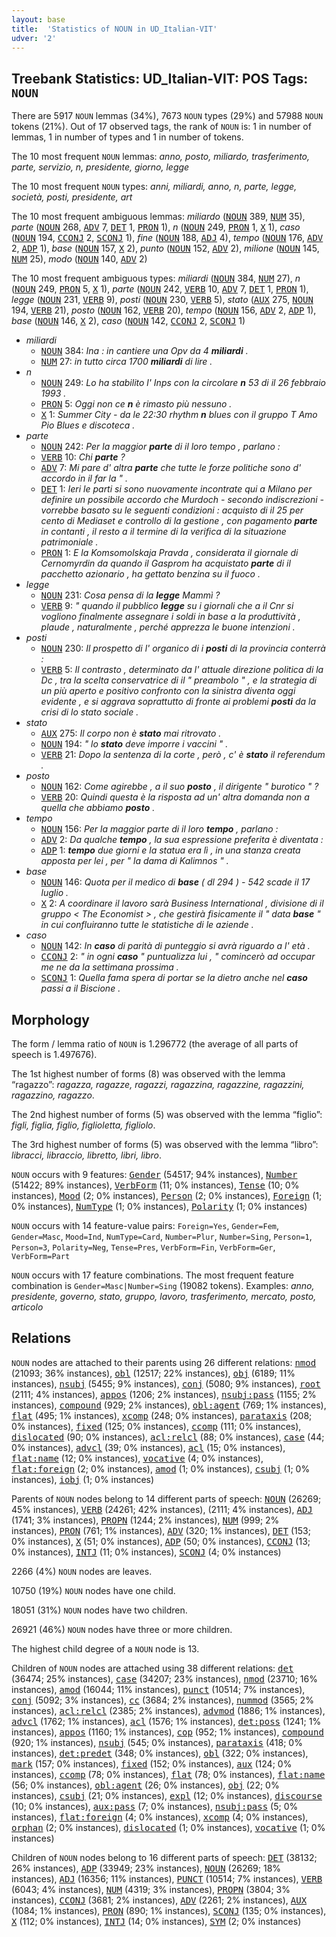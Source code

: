 ```yaml
---
layout: base
title:  'Statistics of NOUN in UD_Italian-VIT'
udver: '2'
---
```


## Treebank Statistics: UD_Italian-VIT: POS Tags: `NOUN`

There are 5917 `NOUN` lemmas (34%), 7673 `NOUN` types (29%) and 57988 `NOUN` tokens (21%).
Out of 17 observed tags, the rank of `NOUN` is: 1 in number of lemmas, 1 in number of types and 1 in number of tokens.

The 10 most frequent `NOUN` lemmas: <em>anno, posto, miliardo, trasferimento, parte, servizio, n, presidente, giorno, legge</em>

The 10 most frequent `NOUN` types:  <em>anni, miliardi, anno, n, parte, legge, società, posti, presidente, art</em>

The 10 most frequent ambiguous lemmas: <em>miliardo</em> (<tt><a href="it_vit-pos-NOUN.html">NOUN</a></tt> 389, <tt><a href="it_vit-pos-NUM.html">NUM</a></tt> 35), <em>parte</em> (<tt><a href="it_vit-pos-NOUN.html">NOUN</a></tt> 268, <tt><a href="it_vit-pos-ADV.html">ADV</a></tt> 7, <tt><a href="it_vit-pos-DET.html">DET</a></tt> 1, <tt><a href="it_vit-pos-PRON.html">PRON</a></tt> 1), <em>n</em> (<tt><a href="it_vit-pos-NOUN.html">NOUN</a></tt> 249, <tt><a href="it_vit-pos-PRON.html">PRON</a></tt> 1, <tt><a href="it_vit-pos-X.html">X</a></tt> 1), <em>caso</em> (<tt><a href="it_vit-pos-NOUN.html">NOUN</a></tt> 194, <tt><a href="it_vit-pos-CCONJ.html">CCONJ</a></tt> 2, <tt><a href="it_vit-pos-SCONJ.html">SCONJ</a></tt> 1), <em>fine</em> (<tt><a href="it_vit-pos-NOUN.html">NOUN</a></tt> 188, <tt><a href="it_vit-pos-ADJ.html">ADJ</a></tt> 4), <em>tempo</em> (<tt><a href="it_vit-pos-NOUN.html">NOUN</a></tt> 176, <tt><a href="it_vit-pos-ADV.html">ADV</a></tt> 2, <tt><a href="it_vit-pos-ADP.html">ADP</a></tt> 1), <em>base</em> (<tt><a href="it_vit-pos-NOUN.html">NOUN</a></tt> 157, <tt><a href="it_vit-pos-X.html">X</a></tt> 2), <em>punto</em> (<tt><a href="it_vit-pos-NOUN.html">NOUN</a></tt> 152, <tt><a href="it_vit-pos-ADV.html">ADV</a></tt> 2), <em>milione</em> (<tt><a href="it_vit-pos-NOUN.html">NOUN</a></tt> 145, <tt><a href="it_vit-pos-NUM.html">NUM</a></tt> 25), <em>modo</em> (<tt><a href="it_vit-pos-NOUN.html">NOUN</a></tt> 140, <tt><a href="it_vit-pos-ADV.html">ADV</a></tt> 2)

The 10 most frequent ambiguous types:  <em>miliardi</em> (<tt><a href="it_vit-pos-NOUN.html">NOUN</a></tt> 384, <tt><a href="it_vit-pos-NUM.html">NUM</a></tt> 27), <em>n</em> (<tt><a href="it_vit-pos-NOUN.html">NOUN</a></tt> 249, <tt><a href="it_vit-pos-PRON.html">PRON</a></tt> 5, <tt><a href="it_vit-pos-X.html">X</a></tt> 1), <em>parte</em> (<tt><a href="it_vit-pos-NOUN.html">NOUN</a></tt> 242, <tt><a href="it_vit-pos-VERB.html">VERB</a></tt> 10, <tt><a href="it_vit-pos-ADV.html">ADV</a></tt> 7, <tt><a href="it_vit-pos-DET.html">DET</a></tt> 1, <tt><a href="it_vit-pos-PRON.html">PRON</a></tt> 1), <em>legge</em> (<tt><a href="it_vit-pos-NOUN.html">NOUN</a></tt> 231, <tt><a href="it_vit-pos-VERB.html">VERB</a></tt> 9), <em>posti</em> (<tt><a href="it_vit-pos-NOUN.html">NOUN</a></tt> 230, <tt><a href="it_vit-pos-VERB.html">VERB</a></tt> 5), <em>stato</em> (<tt><a href="it_vit-pos-AUX.html">AUX</a></tt> 275, <tt><a href="it_vit-pos-NOUN.html">NOUN</a></tt> 194, <tt><a href="it_vit-pos-VERB.html">VERB</a></tt> 21), <em>posto</em> (<tt><a href="it_vit-pos-NOUN.html">NOUN</a></tt> 162, <tt><a href="it_vit-pos-VERB.html">VERB</a></tt> 20), <em>tempo</em> (<tt><a href="it_vit-pos-NOUN.html">NOUN</a></tt> 156, <tt><a href="it_vit-pos-ADV.html">ADV</a></tt> 2, <tt><a href="it_vit-pos-ADP.html">ADP</a></tt> 1), <em>base</em> (<tt><a href="it_vit-pos-NOUN.html">NOUN</a></tt> 146, <tt><a href="it_vit-pos-X.html">X</a></tt> 2), <em>caso</em> (<tt><a href="it_vit-pos-NOUN.html">NOUN</a></tt> 142, <tt><a href="it_vit-pos-CCONJ.html">CCONJ</a></tt> 2, <tt><a href="it_vit-pos-SCONJ.html">SCONJ</a></tt> 1)


* <em>miliardi</em>
  * <tt><a href="it_vit-pos-NOUN.html">NOUN</a></tt> 384: <em>Ina : in cantiere una Opv da 4 <b>miliardi</b> .</em>
  * <tt><a href="it_vit-pos-NUM.html">NUM</a></tt> 27: <em>in tutto circa 1700 <b>miliardi</b> di lire .</em>
* <em>n</em>
  * <tt><a href="it_vit-pos-NOUN.html">NOUN</a></tt> 249: <em>Lo ha stabilito l' Inps con la circolare <b>n</b> 53 di il 26 febbraio 1993 .</em>
  * <tt><a href="it_vit-pos-PRON.html">PRON</a></tt> 5: <em>Oggi non ce <b>n</b> è rimasto più nessuno .</em>
  * <tt><a href="it_vit-pos-X.html">X</a></tt> 1: <em>Summer City - da le 22:30 rhythm <b>n</b> blues con il gruppo T Amo Pio Blues e discoteca .</em>
* <em>parte</em>
  * <tt><a href="it_vit-pos-NOUN.html">NOUN</a></tt> 242: <em>Per la maggior <b>parte</b> di il loro tempo , parlano :</em>
  * <tt><a href="it_vit-pos-VERB.html">VERB</a></tt> 10: <em>Chi <b>parte</b> ?</em>
  * <tt><a href="it_vit-pos-ADV.html">ADV</a></tt> 7: <em>Mi pare d' altra <b>parte</b> che tutte le forze politiche sono d' accordo in il far la " .</em>
  * <tt><a href="it_vit-pos-DET.html">DET</a></tt> 1: <em>Ieri le parti si sono nuovamente incontrate qui a Milano per definire un possibile accordo che Murdoch - secondo indiscrezioni - vorrebbe basato su le seguenti condizioni : acquisto di il 25 per cento di Mediaset e controllo di la gestione , con pagamento <b>parte</b> in contanti , il resto a il termine di la verifica di la situazione patrimoniale .</em>
  * <tt><a href="it_vit-pos-PRON.html">PRON</a></tt> 1: <em>E la Komsomolskaja Pravda , considerata il giornale di Cernomyrdin da quando il Gasprom ha acquistato <b>parte</b> di il pacchetto azionario , ha gettato benzina su il fuoco .</em>
* <em>legge</em>
  * <tt><a href="it_vit-pos-NOUN.html">NOUN</a></tt> 231: <em>Cosa pensa di la <b>legge</b> Mammì ?</em>
  * <tt><a href="it_vit-pos-VERB.html">VERB</a></tt> 9: <em>" quando il pubblico <b>legge</b> su i giornali che a il Cnr si vogliono finalmente assegnare i soldi in base a la produttività , plaude , naturalmente , perché apprezza le buone intenzioni .</em>
* <em>posti</em>
  * <tt><a href="it_vit-pos-NOUN.html">NOUN</a></tt> 230: <em>Il prospetto di l' organico di i <b>posti</b> di la provincia conterrà :</em>
  * <tt><a href="it_vit-pos-VERB.html">VERB</a></tt> 5: <em>Il contrasto , determinato da l' attuale direzione politica di la Dc , tra la scelta conservatrice di il " preambolo " , e la strategia di un più aperto e positivo confronto con la sinistra diventa oggi evidente , e si aggrava soprattutto di fronte ai problemi <b>posti</b> da la crisi di lo stato sociale .</em>
* <em>stato</em>
  * <tt><a href="it_vit-pos-AUX.html">AUX</a></tt> 275: <em>Il corpo non è <b>stato</b> mai ritrovato .</em>
  * <tt><a href="it_vit-pos-NOUN.html">NOUN</a></tt> 194: <em>" lo <b>stato</b> deve imporre i vaccini " .</em>
  * <tt><a href="it_vit-pos-VERB.html">VERB</a></tt> 21: <em>Dopo la sentenza di la corte , però , c' è <b>stato</b> il referendum .</em>
* <em>posto</em>
  * <tt><a href="it_vit-pos-NOUN.html">NOUN</a></tt> 162: <em>Come agirebbe , a il suo <b>posto</b> , il dirigente " burotico " ?</em>
  * <tt><a href="it_vit-pos-VERB.html">VERB</a></tt> 20: <em>Quindi questa è la risposta ad un' altra domanda non a quella che abbiamo <b>posto</b> .</em>
* <em>tempo</em>
  * <tt><a href="it_vit-pos-NOUN.html">NOUN</a></tt> 156: <em>Per la maggior parte di il loro <b>tempo</b> , parlano :</em>
  * <tt><a href="it_vit-pos-ADV.html">ADV</a></tt> 2: <em>Da qualche <b>tempo</b> , la sua espressione preferita è diventata :</em>
  * <tt><a href="it_vit-pos-ADP.html">ADP</a></tt> 1: <em><b>tempo</b> due giorni e la statua era lì , in una stanza creata apposta per lei , per " la dama di Kalimnos " .</em>
* <em>base</em>
  * <tt><a href="it_vit-pos-NOUN.html">NOUN</a></tt> 146: <em>Quota per il medico di <b>base</b> ( dl 294 ) - 542 scade il 17 luglio .</em>
  * <tt><a href="it_vit-pos-X.html">X</a></tt> 2: <em>A coordinare il lavoro sarà Business International , divisione di il gruppo < The Economist > , che gestirà fisicamente il " data <b>base</b> " in cui confluiranno tutte le statistiche di le aziende .</em>
* <em>caso</em>
  * <tt><a href="it_vit-pos-NOUN.html">NOUN</a></tt> 142: <em>In <b>caso</b> di parità di punteggio si avrà riguardo a l' età .</em>
  * <tt><a href="it_vit-pos-CCONJ.html">CCONJ</a></tt> 2: <em>" in ogni <b>caso</b> " puntualizza lui , " comincerò ad occupar me ne da la settimana prossima .</em>
  * <tt><a href="it_vit-pos-SCONJ.html">SCONJ</a></tt> 1: <em>Quella fama spera di portar se la dietro anche nel <b>caso</b> passi a il Biscione .</em>

## Morphology

The form / lemma ratio of `NOUN` is 1.296772 (the average of all parts of speech is 1.497676).

The 1st highest number of forms (8) was observed with the lemma “ragazzo”: <em>ragazza, ragazze, ragazzi, ragazzina, ragazzine, ragazzini, ragazzino, ragazzo</em>.

The 2nd highest number of forms (5) was observed with the lemma “figlio”: <em>figli, figlia, figlio, figlioletta, figliolo</em>.

The 3rd highest number of forms (5) was observed with the lemma “libro”: <em>libracci, libraccio, libretto, libri, libro</em>.

`NOUN` occurs with 9 features: <tt><a href="it_vit-feat-Gender.html">Gender</a></tt> (54517; 94% instances), <tt><a href="it_vit-feat-Number.html">Number</a></tt> (51422; 89% instances), <tt><a href="it_vit-feat-VerbForm.html">VerbForm</a></tt> (11; 0% instances), <tt><a href="it_vit-feat-Tense.html">Tense</a></tt> (10; 0% instances), <tt><a href="it_vit-feat-Mood.html">Mood</a></tt> (2; 0% instances), <tt><a href="it_vit-feat-Person.html">Person</a></tt> (2; 0% instances), <tt><a href="it_vit-feat-Foreign.html">Foreign</a></tt> (1; 0% instances), <tt><a href="it_vit-feat-NumType.html">NumType</a></tt> (1; 0% instances), <tt><a href="it_vit-feat-Polarity.html">Polarity</a></tt> (1; 0% instances)

`NOUN` occurs with 14 feature-value pairs: `Foreign=Yes`, `Gender=Fem`, `Gender=Masc`, `Mood=Ind`, `NumType=Card`, `Number=Plur`, `Number=Sing`, `Person=1`, `Person=3`, `Polarity=Neg`, `Tense=Pres`, `VerbForm=Fin`, `VerbForm=Ger`, `VerbForm=Part`

`NOUN` occurs with 17 feature combinations.
The most frequent feature combination is `Gender=Masc|Number=Sing` (19082 tokens).
Examples: <em>anno, presidente, governo, stato, gruppo, lavoro, trasferimento, mercato, posto, articolo</em>


## Relations

`NOUN` nodes are attached to their parents using 26 different relations: <tt><a href="it_vit-dep-nmod.html">nmod</a></tt> (21093; 36% instances), <tt><a href="it_vit-dep-obl.html">obl</a></tt> (12517; 22% instances), <tt><a href="it_vit-dep-obj.html">obj</a></tt> (6189; 11% instances), <tt><a href="it_vit-dep-nsubj.html">nsubj</a></tt> (5455; 9% instances), <tt><a href="it_vit-dep-conj.html">conj</a></tt> (5080; 9% instances), <tt><a href="it_vit-dep-root.html">root</a></tt> (2111; 4% instances), <tt><a href="it_vit-dep-appos.html">appos</a></tt> (1206; 2% instances), <tt><a href="it_vit-dep-nsubj-pass.html">nsubj:pass</a></tt> (1155; 2% instances), <tt><a href="it_vit-dep-compound.html">compound</a></tt> (929; 2% instances), <tt><a href="it_vit-dep-obl-agent.html">obl:agent</a></tt> (769; 1% instances), <tt><a href="it_vit-dep-flat.html">flat</a></tt> (495; 1% instances), <tt><a href="it_vit-dep-xcomp.html">xcomp</a></tt> (248; 0% instances), <tt><a href="it_vit-dep-parataxis.html">parataxis</a></tt> (208; 0% instances), <tt><a href="it_vit-dep-fixed.html">fixed</a></tt> (125; 0% instances), <tt><a href="it_vit-dep-ccomp.html">ccomp</a></tt> (111; 0% instances), <tt><a href="it_vit-dep-dislocated.html">dislocated</a></tt> (90; 0% instances), <tt><a href="it_vit-dep-acl-relcl.html">acl:relcl</a></tt> (88; 0% instances), <tt><a href="it_vit-dep-case.html">case</a></tt> (44; 0% instances), <tt><a href="it_vit-dep-advcl.html">advcl</a></tt> (39; 0% instances), <tt><a href="it_vit-dep-acl.html">acl</a></tt> (15; 0% instances), <tt><a href="it_vit-dep-flat-name.html">flat:name</a></tt> (12; 0% instances), <tt><a href="it_vit-dep-vocative.html">vocative</a></tt> (4; 0% instances), <tt><a href="it_vit-dep-flat-foreign.html">flat:foreign</a></tt> (2; 0% instances), <tt><a href="it_vit-dep-amod.html">amod</a></tt> (1; 0% instances), <tt><a href="it_vit-dep-csubj.html">csubj</a></tt> (1; 0% instances), <tt><a href="it_vit-dep-iobj.html">iobj</a></tt> (1; 0% instances)

Parents of `NOUN` nodes belong to 14 different parts of speech: <tt><a href="it_vit-pos-NOUN.html">NOUN</a></tt> (26269; 45% instances), <tt><a href="it_vit-pos-VERB.html">VERB</a></tt> (24261; 42% instances),  (2111; 4% instances), <tt><a href="it_vit-pos-ADJ.html">ADJ</a></tt> (1741; 3% instances), <tt><a href="it_vit-pos-PROPN.html">PROPN</a></tt> (1244; 2% instances), <tt><a href="it_vit-pos-NUM.html">NUM</a></tt> (999; 2% instances), <tt><a href="it_vit-pos-PRON.html">PRON</a></tt> (761; 1% instances), <tt><a href="it_vit-pos-ADV.html">ADV</a></tt> (320; 1% instances), <tt><a href="it_vit-pos-DET.html">DET</a></tt> (153; 0% instances), <tt><a href="it_vit-pos-X.html">X</a></tt> (51; 0% instances), <tt><a href="it_vit-pos-ADP.html">ADP</a></tt> (50; 0% instances), <tt><a href="it_vit-pos-CCONJ.html">CCONJ</a></tt> (13; 0% instances), <tt><a href="it_vit-pos-INTJ.html">INTJ</a></tt> (11; 0% instances), <tt><a href="it_vit-pos-SCONJ.html">SCONJ</a></tt> (4; 0% instances)

2266 (4%) `NOUN` nodes are leaves.

10750 (19%) `NOUN` nodes have one child.

18051 (31%) `NOUN` nodes have two children.

26921 (46%) `NOUN` nodes have three or more children.

The highest child degree of a `NOUN` node is 13.

Children of `NOUN` nodes are attached using 38 different relations: <tt><a href="it_vit-dep-det.html">det</a></tt> (36474; 25% instances), <tt><a href="it_vit-dep-case.html">case</a></tt> (34207; 23% instances), <tt><a href="it_vit-dep-nmod.html">nmod</a></tt> (23710; 16% instances), <tt><a href="it_vit-dep-amod.html">amod</a></tt> (16044; 11% instances), <tt><a href="it_vit-dep-punct.html">punct</a></tt> (10514; 7% instances), <tt><a href="it_vit-dep-conj.html">conj</a></tt> (5092; 3% instances), <tt><a href="it_vit-dep-cc.html">cc</a></tt> (3684; 2% instances), <tt><a href="it_vit-dep-nummod.html">nummod</a></tt> (3565; 2% instances), <tt><a href="it_vit-dep-acl-relcl.html">acl:relcl</a></tt> (2385; 2% instances), <tt><a href="it_vit-dep-advmod.html">advmod</a></tt> (1886; 1% instances), <tt><a href="it_vit-dep-advcl.html">advcl</a></tt> (1762; 1% instances), <tt><a href="it_vit-dep-acl.html">acl</a></tt> (1576; 1% instances), <tt><a href="it_vit-dep-det-poss.html">det:poss</a></tt> (1241; 1% instances), <tt><a href="it_vit-dep-appos.html">appos</a></tt> (1160; 1% instances), <tt><a href="it_vit-dep-cop.html">cop</a></tt> (952; 1% instances), <tt><a href="it_vit-dep-compound.html">compound</a></tt> (920; 1% instances), <tt><a href="it_vit-dep-nsubj.html">nsubj</a></tt> (545; 0% instances), <tt><a href="it_vit-dep-parataxis.html">parataxis</a></tt> (418; 0% instances), <tt><a href="it_vit-dep-det-predet.html">det:predet</a></tt> (348; 0% instances), <tt><a href="it_vit-dep-obl.html">obl</a></tt> (322; 0% instances), <tt><a href="it_vit-dep-mark.html">mark</a></tt> (157; 0% instances), <tt><a href="it_vit-dep-fixed.html">fixed</a></tt> (152; 0% instances), <tt><a href="it_vit-dep-aux.html">aux</a></tt> (124; 0% instances), <tt><a href="it_vit-dep-ccomp.html">ccomp</a></tt> (78; 0% instances), <tt><a href="it_vit-dep-flat.html">flat</a></tt> (78; 0% instances), <tt><a href="it_vit-dep-flat-name.html">flat:name</a></tt> (56; 0% instances), <tt><a href="it_vit-dep-obl-agent.html">obl:agent</a></tt> (26; 0% instances), <tt><a href="it_vit-dep-obj.html">obj</a></tt> (22; 0% instances), <tt><a href="it_vit-dep-csubj.html">csubj</a></tt> (21; 0% instances), <tt><a href="it_vit-dep-expl.html">expl</a></tt> (12; 0% instances), <tt><a href="it_vit-dep-discourse.html">discourse</a></tt> (10; 0% instances), <tt><a href="it_vit-dep-aux-pass.html">aux:pass</a></tt> (7; 0% instances), <tt><a href="it_vit-dep-nsubj-pass.html">nsubj:pass</a></tt> (5; 0% instances), <tt><a href="it_vit-dep-flat-foreign.html">flat:foreign</a></tt> (4; 0% instances), <tt><a href="it_vit-dep-xcomp.html">xcomp</a></tt> (4; 0% instances), <tt><a href="it_vit-dep-orphan.html">orphan</a></tt> (2; 0% instances), <tt><a href="it_vit-dep-dislocated.html">dislocated</a></tt> (1; 0% instances), <tt><a href="it_vit-dep-vocative.html">vocative</a></tt> (1; 0% instances)

Children of `NOUN` nodes belong to 16 different parts of speech: <tt><a href="it_vit-pos-DET.html">DET</a></tt> (38132; 26% instances), <tt><a href="it_vit-pos-ADP.html">ADP</a></tt> (33949; 23% instances), <tt><a href="it_vit-pos-NOUN.html">NOUN</a></tt> (26269; 18% instances), <tt><a href="it_vit-pos-ADJ.html">ADJ</a></tt> (16356; 11% instances), <tt><a href="it_vit-pos-PUNCT.html">PUNCT</a></tt> (10514; 7% instances), <tt><a href="it_vit-pos-VERB.html">VERB</a></tt> (6043; 4% instances), <tt><a href="it_vit-pos-NUM.html">NUM</a></tt> (4319; 3% instances), <tt><a href="it_vit-pos-PROPN.html">PROPN</a></tt> (3804; 3% instances), <tt><a href="it_vit-pos-CCONJ.html">CCONJ</a></tt> (3681; 2% instances), <tt><a href="it_vit-pos-ADV.html">ADV</a></tt> (2261; 2% instances), <tt><a href="it_vit-pos-AUX.html">AUX</a></tt> (1084; 1% instances), <tt><a href="it_vit-pos-PRON.html">PRON</a></tt> (890; 1% instances), <tt><a href="it_vit-pos-SCONJ.html">SCONJ</a></tt> (135; 0% instances), <tt><a href="it_vit-pos-X.html">X</a></tt> (112; 0% instances), <tt><a href="it_vit-pos-INTJ.html">INTJ</a></tt> (14; 0% instances), <tt><a href="it_vit-pos-SYM.html">SYM</a></tt> (2; 0% instances)

